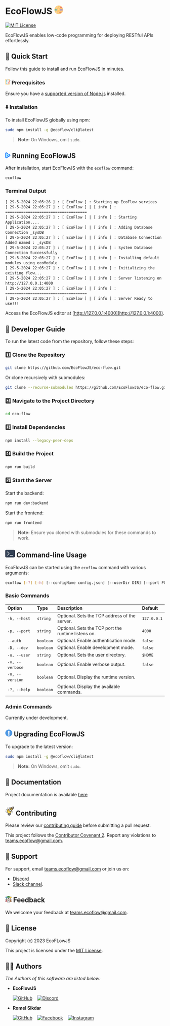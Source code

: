# EcoFlowJS <img src="./static/ecoflow.svg" width="28px">

[![MIT License](https://img.shields.io/badge/License-MIT-green.svg)](https://github.com/EcoFlowJS/eco-flow/blob/main/LICENSE)

EcoFlowJS enables low-code programming for deploying RESTful APIs effortlessly.

## 🚀 Quick Start

Follow this guide to install and run EcoFlowJS in minutes.

### <img src="./static/checkList.png" height="18px"> Prerequisites

Ensure you have a [supported version of Node.js](https://nodejs.org/en/download) installed.

### ⬇️ Installation

To install EcoFlowJS globally using npm:

```bash
sudo npm install -g @ecoflow/cli@latest
```

> **Note:** On Windows, omit `sudo`.

## <img src="./static/play.png" height="18px"> Running EcoFlowJS

After installation, start EcoFlowJS with the `ecoflow` command:

```bash
ecoflow
```

### Terminal Output

```plaintext
[ 29-5-2024 22:05:26 ] : [ EcoFlow ] : Starting up EcoFlow services
[ 29-5-2024 22:05:27 ] : [ EcoFlow ] | [ info ] : ====================================
[ 29-5-2024 22:05:27 ] : [ EcoFlow ] | [ info ] : Starting Application....
[ 29-5-2024 22:05:27 ] : [ EcoFlow ] | [ info ] : Adding Database Connection _sysDB
[ 29-5-2024 22:05:27 ] : [ EcoFlow ] | [ info ] : Database Connection Added named : _sysDB
[ 29-5-2024 22:05:27 ] : [ EcoFlow ] | [ info ] : System Database Connection Successfully
[ 29-5-2024 22:05:27 ] : [ EcoFlow ] | [ info ] : Installing default modules using ecoModule
[ 29-5-2024 22:05:27 ] : [ EcoFlow ] | [ info ] : Initializing the existing flow...
[ 29-5-2024 22:05:27 ] : [ EcoFlow ] | [ info ] : Server listening on http://127.0.0.1:4000
[ 29-5-2024 22:05:27 ] : [ EcoFlow ] | [ info ] : ====================================
[ 29-5-2024 22:05:27 ] : [ EcoFlow ] | [ info ] : Server Ready to use!!!
```

Access the EcoFlowJS editor at [http://127.0.0.1:4000](http://127.0.0.1:4000).

## 📃 Developer Guide

To run the latest code from the repository, follow these steps:

### 1️⃣ Clone the Repository

```bash
git clone https://github.com/EcoFlowJS/eco-flow.git
```

Or clone recursively with submodules:

```bash
git clone --recurse-submodules https://github.com/EcoFlowJS/eco-flow.git
```

### 2️⃣ Navigate to the Project Directory

```bash
cd eco-flow
```

### 3️⃣ Install Dependencies

```bash
npm install --legacy-peer-deps
```

### 4️⃣ Build the Project

```bash
npm run build
```

### 5️⃣ Start the Server

Start the backend:

```bash
npm run dev:backend
```

Start the frontend:

```bash
npm run frontend
```

> **Note:** Ensure you cloned with submodules for these commands to work.

## <img src="./static/cli.png" width="30" /> Command-line Usage

EcoFlowJS can be started using the `ecoflow` command with various arguments:

```bash
ecoflow [-?] [-h] [--configName config.json] [--userDir DIR] [--port PORT]
```

### Basic Commands

| Option          | Type      | Description                                         | Default     |
| :-------------- | :-------- | :-------------------------------------------------- | :---------- |
| `-h, --host`    | `string`  | Optional. Sets the TCP address of the server.       | `127.0.0.1` |
| `-p, --port`    | `string`  | Optional. Sets the TCP port the runtime listens on. | `4000`      |
| `--auth`        | `boolean` | Optional. Enable authentication mode.               | `false`     |
| `-D, --dev`     | `boolean` | Optional. Enable development mode.                  | `false`     |
| `-u, --user`    | `string`  | Optional. Sets the user directory.                  | `$HOME`     |
| `-v, --verbose` | `boolean` | Optional. Enable verbose output.                    | `false`     |
| `-V, --version` | `boolean` | Optional. Display the runtime version.              |             |
| `-?, --help`    | `boolean` | Optional. Display the available commands.           |             |

### Admin Commands

Currently under development.

## <img src="./static/upgrade.png" width="22" /> Upgrading EcoFlowJS

To upgrade to the latest version:

```bash
sudo npm install -g @ecoflow/cli@latest
```

> **Note:** On Windows, omit `sudo`.

## 📜 Documentation

Project documentation is available [here](https://eco-flow.in/docs/category/documentation)

## <img src="./static/contributing.png" width="28" /> Contributing

Please review our [contributing guide](https://github.com/EcoFlowJS/eco-flow/blob/main/CONTRIBUTING.md) before submitting a pull request.

This project follows the [Contributor Covenant 2](https://www.contributor-covenant.org/version/2/1/code_of_conduct/). Report any violations to teams.ecoflow@gmail.com.

## 🤝 Support

For support, email teams.ecoflow@gmail.com or join us on:

- [Discord](https://discord.gg/arvbpxDUHb)
- [Slack channel](https://join.slack.com/t/ecoflowjs/shared_invite/zt-2jpm9657q-dmugTuLg_udxo9jTtnwZjA).

## <img src="./static/feedback.png" width="20" /> Feedback

We welcome your feedback at teams.ecoflow@gmail.com.

## 🪪 License

Copyright (c) 2023 EcoFLowJS

This project is licensed under the [MIT License](https://github.com/EcoFlowJS/eco-flow/blob/main/LICENSE).

## 🙍‍♂️ Authors

_The Authors of this software are listed below:_

- **EcoFlowJS**

  [![GitHub](https://img.shields.io/badge/GitHub-100000?style=for-the-badge&logo=github&logoColor=white)](https://github.com/EcoFlowJS)
  &nbsp;&nbsp;
  [![Discord](https://img.shields.io/badge/Discord-5865F2?style=for-the-badge&logo=discord&logoColor=white)](https://discord.gg/KAGjRHbnqW)

- **Romel Sikdar**

  [![GitHub](https://img.shields.io/badge/GitHub-100000?style=for-the-badge&logo=github&logoColor=white)](https://github.com/RomelSikdar)
  &nbsp;&nbsp;
  [![Facebook](https://img.shields.io/badge/Facebook-1877F2?style=for-the-badge&logo=facebook&logoColor=white)](https://www.facebook.com/Figh7err)
  &nbsp;&nbsp;
  [![Instagram](https://img.shields.io/badge/Instagram-E4405F?style=for-the-badge&logo=instagram&logoColor=white)](https://www.instagram.com/aditya.sikdar)
